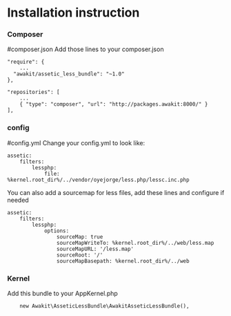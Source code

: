 Installation instruction
===================

### Composer
#composer.json
Add those lines to your composer.json

    "require": {
        ...
      "awakit/assetic_less_bundle": "~1.0"
    },

    "repositories": [
        ...
        { "type": "composer", "url": "http://packages.awakit:8000/" }
    ],


### config
#config.yml
Change your config.yml to look like:

    assetic:
        filters:
            lessphp:
                file: %kernel.root_dir%/../vendor/oyejorge/less.php/lessc.inc.php
     
You can also add a sourcemap for less files, add these lines and configure if needed
    
    assetic:
        filters:
            lessphp:
                options:
                    sourceMap: true
                    sourceMapWriteTo: %kernel.root_dir%/../web/less.map
                    sourceMapURL: '/less.map'
                    sourceRoot: '/'
                    sourceMapBasepath: %kernel.root_dir%/../web
            

### Kernel

Add this bundle to your AppKernel.php

```
    new Awakit\AsseticLessBundle\AwakitAsseticLessBundle(),
```